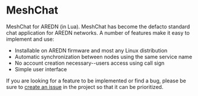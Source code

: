 # MeshChat

MeshChat for AREDN (in Lua). MeshChat has become the defacto standard
chat application for AREDN networks. A number of features make it easy
to implement and use:

* Installable on AREDN firmware and most any Linux distribution
* Automatic synchronization between nodes using the same service name
* No account creation necessary--users access using call sign
* Simple user interface







If you are looking for a feature to be implemented or find a bug, please
be sure to [create an issue](https://github.com/hickey/meshchat/issues/new)
in the project so that it can be prioritized.
